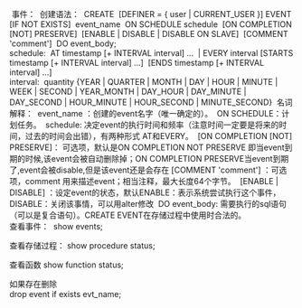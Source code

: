 ​         事件：
​    创建语法：
​    CREATE
​      [DEFINER = { user | CURRENT_USER }] 
​      EVENT 
​      [IF NOT EXISTS] 
​      event_name 
​      ON SCHEDULE schedule 
​      [ON COMPLETION [NOT] PRESERVE] 
​      [ENABLE | DISABLE | DISABLE ON SLAVE] 
​      [COMMENT 'comment'] 
​      DO event_body; 
​       
​    schedule: 
​      AT timestamp [+ INTERVAL interval] ... 
​     | EVERY interval 
​      [STARTS timestamp [+ INTERVAL interval] ...] 
​      [ENDS timestamp [+ INTERVAL interval] ...] 
​       
​    interval: 
​      quantity {YEAR | QUARTER | MONTH | DAY | HOUR | MINUTE | 
​           WEEK | SECOND | YEAR_MONTH | DAY_HOUR | DAY_MINUTE | 
​           DAY_SECOND | HOUR_MINUTE | HOUR_SECOND | MINUTE_SECOND}
​    名词解释：
​    event_name ：创建的event名字（唯一确定的）。
​    ON SCHEDULE：计划任务。
​    schedule: 决定event的执行时间和频率（注意时间一定要是将来的时间，过去的时间会出错），有两种形式 AT和EVERY。
​    [ON COMPLETION [NOT] PRESERVE]： 可选项，默认是ON COMPLETION NOT PRESERVE 即当event到期的时候,该event会被自动删除掉；ON COMPLETION PRESERVE当event到期了,event会被disable,但是该event还是会存在
​    [COMMENT 'comment'] ：可选项，comment 用来描述event；相当注释，最大长度64个字节。
​    [ENABLE | DISABLE] ：设定event的状态，默认ENABLE：表示系统尝试执行这个事件， DISABLE：关闭该事情，可以用alter修改
​    DO event_body: 需要执行的sql语句（可以是复合语句）。CREATE EVENT在存储过程中使用时合法的。
​    
查看事件：
​    show events;

查看存储过程：
    show procedure status;
    
查看函数
    show function status;

如果存在删除    
drop event if exists evt_name;